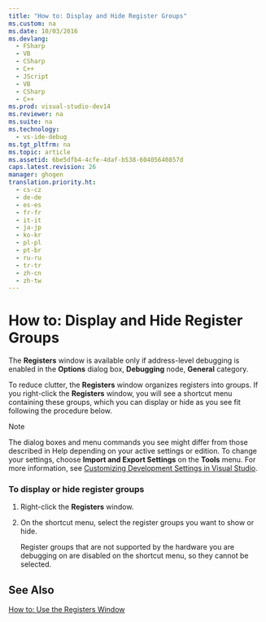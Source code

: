```yaml
---
title: "How to: Display and Hide Register Groups"
ms.custom: na
ms.date: 10/03/2016
ms.devlang: 
  - FSharp
  - VB
  - CSharp
  - C++
  - JScript
  - VB
  - CSharp
  - C++
ms.prod: visual-studio-dev14
ms.reviewer: na
ms.suite: na
ms.technology: 
  - vs-ide-debug
ms.tgt_pltfrm: na
ms.topic: article
ms.assetid: 6be5dfb4-4cfe-4daf-b538-60405640857d
caps.latest.revision: 26
manager: ghogen
translation.priority.ht: 
  - cs-cz
  - de-de
  - es-es
  - fr-fr
  - it-it
  - ja-jp
  - ko-kr
  - pl-pl
  - pt-br
  - ru-ru
  - tr-tr
  - zh-cn
  - zh-tw
---
```

# How to: Display and Hide Register Groups
The **Registers** window is available only if address-level debugging is enabled in the **Options** dialog box, **Debugging** node, **General** category.  
  
 To reduce clutter, the **Registers** window organizes registers into groups. If you right-click the **Registers** window, you will see a shortcut menu containing these groups, which you can display or hide as you see fit following the procedure below.  
  
> [!NOTE]
>  The dialog boxes and menu commands you see might differ from those described in Help depending on your active settings or edition. To change your settings, choose **Import and Export Settings** on the **Tools** menu. For more information, see [Customizing Development Settings in Visual Studio](assetId:///22c4debb-4e31-47a8-8f19-16f328d7dcd3).  
  
### To display or hide register groups  
  
1.  Right-click the **Registers** window.  
  
2.  On the shortcut menu, select the register groups you want to show or hide.  
  
     Register groups that are not supported by the hardware you are debugging on are disabled on the shortcut menu, so they cannot be selected.  
  
## See Also  
 [How to: Use the Registers Window](../VS_debugger/How-to--Use-the-Registers-Window.md)